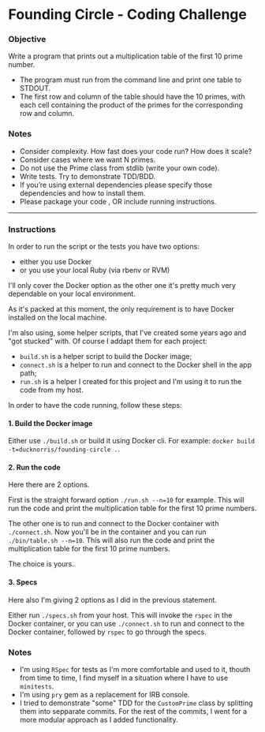 # Founding Circle - Coding Challenge

### Objective

Write a program that prints out a multiplication table of the first 10 prime number.

* The program must run from the command line and print one table to STDOUT.
* The first row and column of the table should have the 10 primes, with each cell containing the product of the primes for the corresponding row and column.

### Notes

* Consider complexity. How fast does your code run? How does it scale?
* Consider cases where we want N primes.
* Do not use the Prime class from stdlib (write your own code).
* Write tests. Try to demonstrate TDD/BDD.
* If you’re using external dependencies please specify those dependencies and how to install them.
* Please package  your  code ,  OR  include  running  instructions.

---

### Instructions

In order to run the script or the tests you have two options:

* either you use Docker
* or you use your local Ruby (via rbenv or RVM)

I'll only cover the Docker option as the other one it's pretty much very dependable on your local environment.

As it's packed at this moment, the only requirement is to have Docker installed on the local machine.

I'm also using, some helper scripts, that I've created some years ago and "got stucked" with. Of course I addapt them for each project:

* `build.sh` is a helper script to build the Docker image;
* `connect.sh` is a helper to run and connect to the Docker shell in the app path;
* `run.sh` is a helper I created for this project and I'm using it to run the code from my host.

In order to have the code running, follow these steps:

#### 1. Build the Docker image

Either use `./build.sh` or build it using Docker cli. For example: `docker build -t=ducknorris/founding-circle .`.

#### 2. Run the code

Here there are 2 options.

First is the straight forward option `./run.sh --n=10` for example. This will run the code and print the multiplication table for the first 10 prime numbers.

The other one is to run and connect to the Docker container with `./connect.sh`. Now you'll be in the container and you can run `./bin/table.sh --n=10`. This will also run the code and print the multiplication table for the first 10 prime numbers.

The choice is yours.

#### 3. Specs

Here also I'm giving 2 options as I did in the previous statement.

Either run `./specs.sh` from your host. This will invoke the `rspec` in the Docker container, or you can use `./connect.sh` to run and connect to the Docker container, followed by `rspec` to go through the specs.

### Notes

* I'm using `RSpec` for tests as I'm more comfortable and used to it, thouth from time to time, I find myself in a situation where I have to use `minitests`.
* I'm using `pry` gem as a replacement for IRB console.
* I tried to demonstrate "some" TDD for the `CustomPrime` class by splitting them into sepparate commits. For the rest of the commits, I went for a more modular approach as I added functionality.
